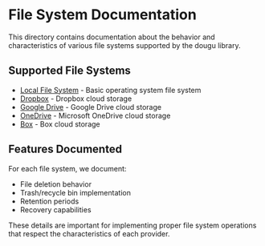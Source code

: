 # File System Documentation

This directory contains documentation about the behavior and characteristics of various file systems supported by the dougu library.

## Supported File Systems

- [Local File System](./local.md) - Basic operating system file system
- [Dropbox](./dropbox.md) - Dropbox cloud storage
- [Google Drive](./google_drive.md) - Google Drive cloud storage
- [OneDrive](./onedrive.md) - Microsoft OneDrive cloud storage
- [Box](./box.md) - Box cloud storage

## Features Documented

For each file system, we document:

- File deletion behavior
- Trash/recycle bin implementation
- Retention periods
- Recovery capabilities

These details are important for implementing proper file system operations that respect the characteristics of each provider. 